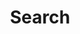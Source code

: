 ---
title: "Search" # in any language you want
layout: "search" # is necessary
url: "/search"
#description: "Description for Search"
summary: "search"
placeholder: "Search away."
---